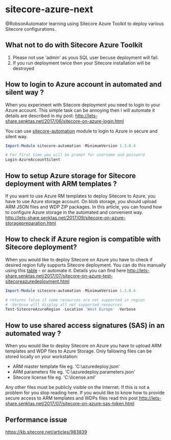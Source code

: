 # sitecore-azure-next

@RobsonAutomator learning using Sitecore Azure Toolkit to deploy various Sitecore configurations.

## What not to do with Sitecore Azure Toolkit

1. Please not use 'admin' as yous SQL user becuse deployment will fail.
2. If you run deployment twice then your Sitecore installation will be destroyed 

## How to login to Azure account in automated and silent way ?

When you experiment with Sitecore deployment you need to login to your Azure account.
This simple task can be annoying then I will automate it details are described in my post: http://lets-share.senktas.net/2017/06/sitecore-on-azure-login.html

You can use [sitecore-automation](https://www.powershellgallery.com/packages/sitecore-automation/) module to login to Azure in secure and silent way.
```powershell
Import-Module sitecore-automation -MinimumVersion 1.3.0.4

# For first time you will be prompt for username and password
Login-AzureAccountSilent
```
## How to setup Azure storage for Sitecore deployment with ARM templates ?
If you want to use Azure RM templates to deploy Sitecore to Azure, you have to use Azure storage account. 
On blob storage, you should upload ARM JSON files and WDP ZIP packages. In this article, you can found how to configure Azure storage in the automated and convenient way.
http://lets-share.senktas.net/2017/09/sitecore-on-azure-storagepreparation.html

## How to check if Azure region is compatible with Sitecore deployment?

When you would like to deploy Sitecore on Azure you have to check if desired region fully supports Sitecore deployment.
You can do this manually using this [table](https://kb.sitecore.net/articles/617478) - or automate it. Details you can find here  http://lets-share.senktas.net/2017/07/sitecore-on-azure-test-sitecoreazuredeployment.html

```powershell
Import-Module sitecore-automation -MinimumVersion 1.3.0.4

# returns false if some resources are not supported in region
# -Verbose will display all not supported resources
Test-SitecoreAzureRegion -Location 'West Europe' -Verbose
```

## How to use shared access signatures (SAS) in an automated way ?

When you would like to deploy Sitecore on Azure you have to upload ARM templates and WDP files to Azure Storage.
Only fallowing files can be stored locally on your workstation:
- ARM master template file eg. 'C:\azuredeploy.json'
- ARM parameters file eg. 'C:\azuredeploy.parameters.json'
- Sitecore license file eg. 'C:\license.xml'

Any other files must be publicly visible on the Internet. If this is not a problem for you stop reading here.
If you would like to know how to provide secure access to ARM templates and WDPs files read this post http://lets-share.senktas.net/2017/07/sitecore-on-azure-sas-token.html

## Performance issue
https://kb.sitecore.net/articles/983839


